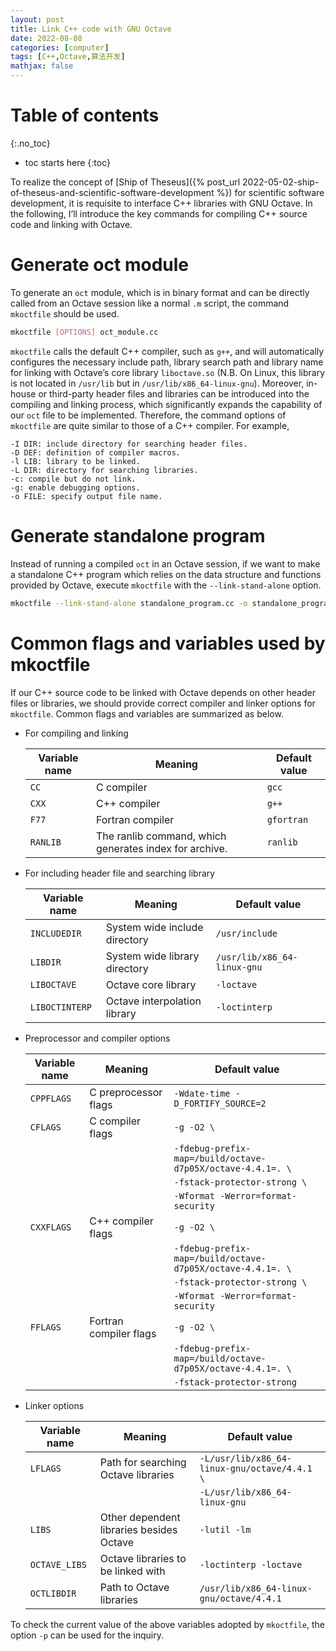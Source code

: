 ```yaml
---
layout: post
title: Link C++ code with GNU Octave
date: 2022-08-08
categories: [computer]
tags: [C++,Octave,算法开发]
mathjax: false
---
```


# Table of contents
{:.no_toc}

* toc starts here
{:toc}

To realize the concept of [Ship of Theseus]({% post_url 2022-05-02-ship-of-theseus-and-scientific-software-development %}) for scientific software development, it is requisite to interface C++ libraries with GNU Octave. In the following, I&rsquo;ll introduce the key commands for compiling C++ source code and linking with Octave.


# Generate oct module

To generate an `oct` module, which is in binary format and can be directly called from an Octave session like a normal `.m` script, the command `mkoctfile` should be used.

```sh
mkoctfile [OPTIONS] oct_module.cc
```

`mkoctfile` calls the default C++ compiler, such as `g++`, and will automatically configures the necessary include path, library search path and library name for linking with Octave&rsquo;s core library `liboctave.so` (N.B. On Linux, this library is not located in `/usr/lib` but in `/usr/lib/x86_64-linux-gnu`). Moreover, in-house or third-party header files and libraries can be introduced into the compiling and linking process, which significantly expands the capability of our `oct` file to be implemented. Therefore, the command options of `mkoctfile` are quite similar to those of a C++ compiler. For example,

    -I DIR: include directory for searching header files.
    -D DEF: definition of compiler macros.
    -l LIB: library to be linked.
    -L DIR: directory for searching libraries.
    -c: compile but do not link.
    -g: enable debugging options.
    -o FILE: specify output file name.


# Generate standalone program

Instead of running a compiled `oct` in an Octave session, if we want to make a standalone C++ program which relies on the data structure and functions provided by Octave, execute `mkoctfile` with the `--link-stand-alone` option.

```sh
mkoctfile --link-stand-alone standalone_program.cc -o standalone_program.out
```

# Common flags and variables used by mkoctfile

If our C++ source code to be linked with Octave depends on other header files or libraries, we should provide correct compiler and linker options for `mkoctfile`. Common flags and variables are summarized as below.

-   For compiling and linking
    
    | Variable name | Meaning                                                | Default value |
    |------------- |------------------------------------------------------ |------------- |
    | `CC`          | C compiler                                             | `gcc`         |
    | `CXX`         | C++ compiler                                           | `g++`         |
    | `F77`         | Fortran compiler                                       | `gfortran`    |
    | `RANLIB`      | The ranlib command, which generates index for archive. | `ranlib`      |

-   For including header file and searching library
    
    | Variable name  | Meaning                       | Default value               |
    |-------------- |----------------------------- |--------------------------- |
    | `INCLUDEDIR`   | System wide include directory | `/usr/include`              |
    | `LIBDIR`       | System wide library directory | `/usr/lib/x86_64-linux-gnu` |
    | `LIBOCTAVE`    | Octave core library           | `-loctave`                  |
    | `LIBOCTINTERP` | Octave interpolation library  | `-loctinterp`               |

-   Preprocessor and compiler options
    
    | Variable name | Meaning                | Default value                                              |
    |------------- |---------------------- |---------------------------------------------------------- |
    | `CPPFLAGS`    | C preprocessor flags   | `-Wdate-time -D_FORTIFY_SOURCE=2`                          |
    | `CFLAGS`      | C compiler flags       | `-g -O2 \`                                                 |
    |               |                        | `-fdebug-prefix-map=/build/octave-d7p05X/octave-4.4.1=. \` |
    |               |                        | `-fstack-protector-strong \`                               |
    |               |                        | `-Wformat -Werror=format-security`                         |
    | `CXXFLAGS`    | C++ compiler flags     | `-g -O2 \`                                                 |
    |               |                        | `-fdebug-prefix-map=/build/octave-d7p05X/octave-4.4.1=. \` |
    |               |                        | `-fstack-protector-strong \`                               |
    |               |                        | `-Wformat -Werror=format-security`                         |
    | `FFLAGS`      | Fortran compiler flags | `-g -O2 \`                                                 |
    |               |                        | `-fdebug-prefix-map=/build/octave-d7p05X/octave-4.4.1=. \` |
    |               |                        | `-fstack-protector-strong`                                 |

-   Linker options
    
    | Variable name | Meaning                                  | Default value                                |
    |------------- |---------------------------------------- |-------------------------------------------- |
    | `LFLAGS`      | Path for searching Octave libraries      | `-L/usr/lib/x86_64-linux-gnu/octave/4.4.1 \` |
    |               |                                          | `-L/usr/lib/x86_64-linux-gnu`                |
    | `LIBS`        | Other dependent libraries besides Octave | `-lutil -lm`                                 |
    | `OCTAVE_LIBS` | Octave libraries to be linked with       | `-loctinterp -loctave`                       |
    | `OCTLIBDIR`   | Path to Octave libraries                 | `/usr/lib/x86_64-linux-gnu/octave/4.4.1`     |

To check the current value of the above variables adopted by `mkoctfile`, the option `-p` can be used for the inquiry.
